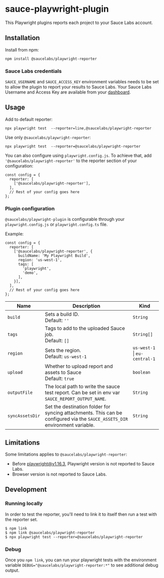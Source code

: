 # sauce-playwright-plugin

This Playwright plugins reports each project to your Sauce Labs account.

## Installation

Install from npm:
```
npm install @saucelabs/playwright-reporter
```

### Sauce Labs credentials

`SAUCE_USERNAME` and `SAUCE_ACCESS_KEY` environment variables needs to be set to
allow the plugin to report your results to Sauce Labs.
Your Sauce Labs Username and Access Key are available from your
[dashboard](https://app.saucelabs.com/user-settings).


## Usage

Add to default reporter:
```
npx playwright test  --reporter=line,@saucelabs/playwright-reporter
```

Use only `@saucelabs/playwright-reporter`:
```
npx playwright test  --reporter=@saucelabs/playwright-reporter
```

You can also configure using `playwright.config.js`. To achieve that, add `'@saucelabs/playwright-reporter'` to the reporter section of your configuration:
```
const config = {
  reporter: [
    ['@saucelabs/playwright-reporter'],
  ],
  // Rest of your config goes here
};
```

### Plugin configuration

`@saucelabs/playwright-plugin` is configurable through your `playwright.config.js` or `playwright.config.ts` file.

Example:
```
const config = {
  reporter: [
    ['@saucelabs/playwright-reporter', {
      buildName: 'My Playwright Build',
      region: 'us-west-1',
      tags: [
        'playwright',
        'demo',
      ],
    }],
  ],
  // Rest of your config goes here
};
```

| Name           | Description                                                                                                                 | Kind                         |
|----------------|-----------------------------------------------------------------------------------------------------------------------------|------------------------------|
| `build`        | Sets a build ID. <br> Default: `''`                                                                                         | `String`                     |
| `tags`         | Tags to add to the uploaded Sauce job. <br> Default: `[]`                                                                   | `String[]`                   |
| `region`       | Sets the region. <br> Default: `us-west-1`                                                                                  | `us-west-1` \| `eu-central-1`|
| `upload`       | Whether to upload report and assets to Sauce <br> Default: `true`                                                           | `boolean`                    |
| `outputFile`   | The local path to write the sauce test report. Can be set in env var `SAUCE_REPORT_OUTPUT_NAME`.                            | `String`                     |
| `syncAssetsDir`| Set the destination folder for syncing attachments. This can be configured via the `SAUCE_ASSETS_DIR` environment variable. | `String`                     |


## Limitations

Some limitations applies to `@saucelabs/playwright-reporter`:
* Before playwright@v1.16.3, Playwright version is not reported to Sauce Labs.
* Browser version is not reported to Sauce Labs.

## Development

### Running locally

In order to test the reporter, you'll need to link it to itself then run a test with the reporter set.

```
$ npm link
$ npm link @saucelabs/playwright-reporter
$ npx playwright test --reporter=@saucelabs/playwright-reporter
```

### Debug

Once you `npm link`, you can run your playwright tests with the environment variable `DEBUG="@saucelabs/playwright-reporter:*"` to see additional debug output.
